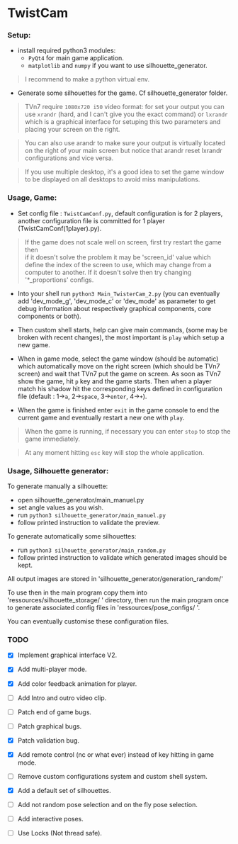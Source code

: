 TwistCam
=====================

### Setup:

- install required python3 modules: <br>
  - `PyQt4` for main game application. <br>
  - `matplotlib` and `numpy` if you want to use silhouette_generator.  

> I recommend to make a python virtual env.

- Generate some silhouettes for the game. Cf silhouette_generator folder.

> TVn7 require `1080x720 i50` video format: for set your output 
you can use `xrandr` (hard, and I can't give you the exact command) 
or `lxrandr` which is a graphical interface for setuping this two 
parameters and placing your screen on the right.

> You can also use arandr  to make sure your output is virtually located 
on the right of your main screen but notice that arandr reset lxrandr 
configurations and vice versa.

> If you use multiple desktop, it's a good idea to set the game window 
to be displayed on all desktops to avoid miss manipulations.

### Usage, Game:

- Set config file : `TwistCamConf.py`, default configuration is for 2 players, 
another configuration file is committed for 1 player (TwistCamConf(1player).py).

> If the game does not scale well on screen, first try restart the game then  
if it doesn't solve the problem it may be 'screen_id' value which 
define the index of the screen to use, which may change from a computer to another. 
If it doesn't solve then try changing '*_proportions' configs.

- Into your shell run `python3 Main_TwisterCam_2.py` 
(you can eventually add 'dev_mode_g', 'dev_mode_c' or 'dev_mode' as 
parameter to get debug information about respectively graphical 
components, core components or both).

- Then custom shell starts, help can give main commands, (some may be broken 
with recent changes), the most important is `play` which setup a new game.

- When in game mode, select the game window (should be automatic) which 
automatically move on the right screen (which should be TVn7 screen) and 
wait that TVn7 put the game on screen. As soon as TVn7 show the game, 
hit `p` key and the game starts. Then when a player match his shadow hit 
the corresponding keys defined in configuration file (default : 1->`a`, 
2->`space`, 3->`enter`, 4->`+`).

- When the game is finished enter `exit` in the game console to end 
the current game and eventually restart a new one with `play`.

> When the game is running, if necessary you can enter `stop` to 
stop the game immediately.

> At any moment hitting `esc` key will stop the whole application.

### Usage, Silhouette generator:

To generate manually a silhouette:

- open silhouette_generator/main_manuel.py
- set angle values as you wish.
- run `python3 silhouette_generator/main_manuel.py`
- follow printed instruction to validate the preview.

To generate automatically some silhouettes:

- run `python3 silhouette_generator/main_random.py`
- follow printed instruction to validate which generated images 
should be kept.

All output images are stored in 'silhouette_generator/generation_random/'

To use then in the main program copy them into 'ressources/silhouette_storage/ ' 
directory, then run the main program once to generate associated 
config files in 'ressources/pose_configs/ '. 

You can eventually customise these configuration files. 

### TODO

- [X] Implement graphical interface V2.

- [X] Add multi-player mode.

- [X] Add color feedback animation for player.

- [ ] Add Intro and outro video clip.

- [ ] Patch end of game bugs.

- [ ] Patch graphical bugs.

- [X] Patch validation bug.

- [X] Add remote control (nc or what ever) instead of key hitting in 
game mode.

- [ ] Remove custom configurations system and custom shell system.

- [X] Add a default set of silhouettes.

- [ ] Add not random pose selection and on the fly pose selection.

- [ ] Add interactive poses.

- [ ] Use Locks (Not thread safe).
